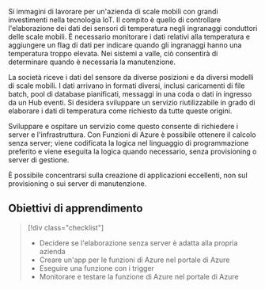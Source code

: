 Si immagini di lavorare per un'azienda di scale mobili con grandi investimenti nella tecnologia IoT. Il compito è quello di controllare l'elaborazione dei dati dei sensori di temperatura negli ingranaggi conduttori delle scale mobili. È necessario monitorare i dati relativi alla temperatura e aggiungere un flag di dati per indicare quando gli ingranaggi hanno una temperatura troppo elevata. Nei sistemi a valle, ciò consentirà di determinare quando è necessaria la manutenzione.

La società riceve i dati del sensore da diverse posizioni e da diversi modelli di scale mobili. I dati arrivano in formati diversi, inclusi caricamenti di file batch, pool di database pianificati, messaggi in una coda o dati in ingresso da un Hub eventi. Si desidera sviluppare un servizio riutilizzabile in grado di elaborare i dati di temperatura come richiesto da tutte queste origini.

Sviluppare e ospitare un servizio come questo consente di richiedere i server e l'infrastruttura. Con Funzioni di Azure è possibile ottenere il calcolo senza server; viene codificata la logica nel linguaggio di programmazione preferito e viene eseguita la logica quando necessario, senza provisioning o server di gestione.

È possibile concentrarsi sulla creazione di applicazioni eccellenti, non sul provisioning o sui server di manutenzione.

## <a name="learning-objectives"></a>Obiettivi di apprendimento
> [!div class="checklist"]
> * Decidere se l'elaborazione senza server è adatta alla propria azienda
> * Creare un'app per le funzioni di Azure nel portale di Azure
> * Eseguire una funzione con i trigger
> * Monitorare e testare la funzione di Azure nel portale di Azure 

